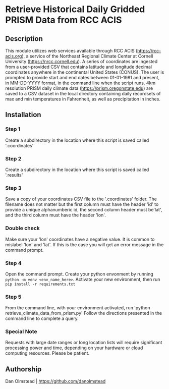 # Retrieve Historical Daily Gridded PRISM Data from RCC ACIS

## Description
This module utilizes web services available through RCC ACIS (https://rcc-acis.org), a service of the Northeast Regional Climate Center at Cornell University (https://nrcc.cornell.edu). A series of coordinates are ingested from a user-provided CSV that contains latitude and longitude decimal coordinates anywhere in the continental United States (CONUS). The user is prompted to provide start and end dates between 01-01-1981 and present, in MM-DD-YYYY format, in the command line when the script runs. 4km resolution PRISM daily climate data  (https://prism.oregonstate.edu) are saved to a CSV  dataset in the local directory containing daily recordsets of max and min temperatures in Fahrenheit, as well as precipitation in inches.

## Installation

### Step 1
Create a subdirectory in the location where this script is saved called '.coordinates'

### Step 2
Create a subdirectory in the location where this script is saved called '.results'

### Step 3
Save a copy of your coordinates CSV file to the '.coordinates' folder. The filename does not matter but the first column must have the header 'id' to provide a unique alphanumberic id, the second column header must be'lat', and the third  column must have the header 'lon'.

### Double check
Make sure your 'lon' coordinates have a negative value. It is common to mislabel 'lon' and 'lat'. If this is the case you will get an error message in the command prompt.

### Step 4
Open the command prompt. Create your python envonment by running `python -m venv <env_name_here>`. Activate your new environment, then run `pip install -r requirements.txt`

### Step 5
From the command line, with your environment activated, run 'python retrieve_climate_data_from_prism.py' Follow the directions presented in the command line to complete a query.

### Special Note
Requests with large date ranges or long location lists  will require significant processing power and time, depending on your hardware or cloud computing resources. Please be patient.

## Authorship
Dan Olmstead | https://github.com/danolmstead
